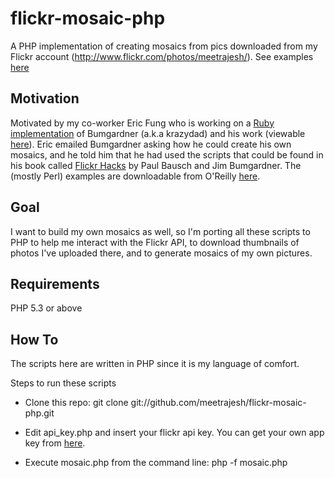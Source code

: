 flickr-mosaic-php
=================

A PHP implementation of creating mosaics from pics downloaded from my Flickr
account (http://www.flickr.com/photos/meetrajesh/). See examples
[here](http://www.flickr.com/photos/krazydad/sets/874417/)

## Motivation

Motivated by my co-worker Eric Fung who is working on a [Ruby
implementation](https://github.com/efung/flickr-hacks-ruby) of Bumgardner
(a.k.a krazydad) and his work (viewable
[here](http://www.flickr.com/photos/krazydad/collections/72157622192771853/)). Eric
emailed Bumgardner asking how he could create his own mosaics, and he told
him that he had used the scripts that could be found in his book called
[Flickr Hacks](http://shop.oreilly.com/product/9780596102456.do) by Paul
Bausch and Jim Bumgardner. The (mostly Perl) examples are downloadable from
O'Reilly [here](http://examples.oreilly.com/9780596102456/).

## Goal

I want to build my own mosaics as well, so I'm porting all these scripts to
PHP to help me interact with the Flickr API, to download thumbnails of photos
I've uploaded there, and to generate mosaics of my own pictures.

## Requirements

PHP 5.3 or above

## How To

The scripts here are written in PHP since it is my language of comfort.

Steps to run these scripts

* Clone this repo:
git clone git://github.com/meetrajesh/flickr-mosaic-php.git

* Edit api_key.php and insert your flickr api key. You can get your own
app key from
[here](http://www.flickr.com/services/apps/create/noncommercial/?).

* Execute mosaic.php from the command line: php -f mosaic.php

